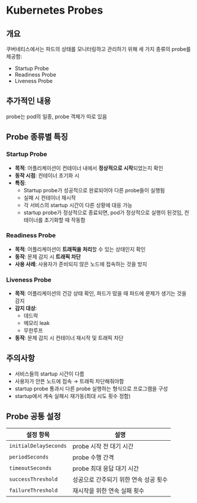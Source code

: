 # Kubernetes Probes

## 개요
쿠버네티스에서는 파드의 상태를 모니터링하고 관리하기 위해 세 가지 종류의 probe를 제공함:
- Startup Probe
- Readiness Probe
- Liveness Probe

## 추가적인 내용
probe는 pod의 일종, probe 객체가 따로 있음

## Probe 종류별 특징

### Startup Probe
- **목적**: 어플리케이션이 컨테이너 내에서 **정상적으로 시작**되었는지 확인
- **동작 시점**: 컨테이너 초기화 시
- **특징**:
  - Startup probe가 성공적으로 완료되어야 다른 probe들이 실행됨
  - 실패 시 컨테이너 재시작
  - 각 서비스의 startup 시간이 다른 상황에 대응 가능
  - startup probe가 정상적으로 종료되면, pod가 정상적으로 실행이 된것임, 컨테이너를 초기화할 때 작동함


### Readiness Probe
- **목적**: 어플리케이션이 **트래픽을 처리**할 수 있는 상태인지 확인
- **동작**: 문제 감지 시 **트래픽 차단**
- **사용 사례**: 사용자가 준비되지 않은 노드에 접속하는 것을 방지

### Liveness Probe
- **목적**: 어플리케이션의 건강 상태 확인, 파드가 떴을 때 파드에 문제가 생기는 것을 감지
- **감지 대상**: 
  - 데드락
  - 메모리 leak
  - 무한루프
- **동작**: 문제 감지 시 컨테이너 재시작 및 트래픽 차단

## 주의사항
  - 서비스들의 startup 시간이 다름
  - 사용자가 안뜬 노드에 접속 → 트래픽 차단해줘야함
  - startup probe 통과시 다른 probe 실행하는 형식으로 프로그램을 구성
  - startup에서 계속 실패시 재가동(최대 시도 횟수 정함)

## Probe 공통 설정

| 설정 항목 | 설명 |
|-----------|------|
| `initialDelaySeconds` | probe 시작 전 대기 시간 |
| `periodSeconds` | probe 수행 간격 |
| `timeoutSeconds` | probe 최대 응답 대기 시간 |
| `successThreshold` | 성공으로 간주되기 위한 연속 성공 횟수 |
| `failureThreshold` | 재시작을 위한 연속 실패 횟수 |
